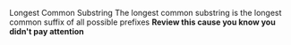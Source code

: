 Longest Common Substring
The longest common substring is the longest common suffix of all possible prefixes
**Review this cause you know you didn't pay attention**
